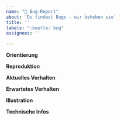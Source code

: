 ```yaml
---
name: "🐞 Bug-Report"
about: 'Du findest Bugs - wir beheben sie'
title: ''
labels: ":beetle: bug"
assignees: ''

---
```


**Orientierung**
<!--
Wo bist du und was hast du vor?
-->

**Reproduktion**
<!--
Welche Schritte müssen durchgeführt werden, um den Fehler hervorzurufen?
1.
2.
...
-->

**Aktuelles Verhalten**
<!--
Was passiert?
-->

**Erwartetes Verhalten**
<!--
Was hätte passieren sollen?
-->

**Illustration**
<!--
Wenn möglich Screenshots (optional mit Anmerkungen, Pfeilen, o.ä.) oder Videos anfertigen.
-->

**Technische Infos**
<!--
Welche Adresse/Browser/Betriebsysstem/Gerät(Computer/Handy) wurde genutzt?
-->
